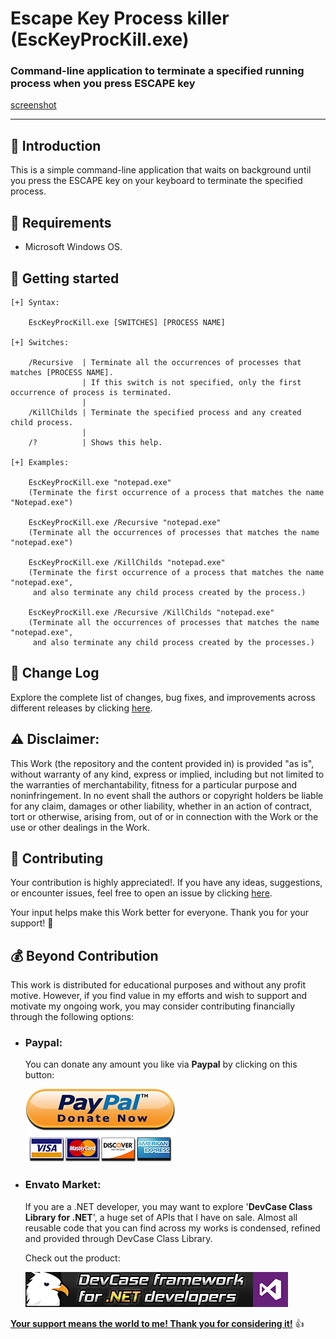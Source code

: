 # Escape Key Process killer (EscKeyProcKill.exe)

### Command-line application to terminate a specified running process when you press ESCAPE key

[screenshot](/Images/app.png)

------------------

## 👋 Introduction

This is a simple command-line application that waits on background until you press the ESCAPE key on your keyboard to terminate the specified process.

## 📝 Requirements

- Microsoft Windows OS.

## 🤖 Getting started

    [+] Syntax:
     
        EscKeyProcKill.exe [SWITCHES] [PROCESS NAME]
     
    [+] Switches:
     
        /Recursive  | Terminate all the occurrences of processes that matches [PROCESS NAME].
                    | If this switch is not specified, only the first occurrence of process is terminated.
                    |
        /KillChilds | Terminate the specified process and any created child process.
                    |
        /?          | Shows this help.
     
    [+] Examples:
     
        EscKeyProcKill.exe "notepad.exe"
        (Terminate the first occurrence of a process that matches the name "Notepad.exe")
     
        EscKeyProcKill.exe /Recursive "notepad.exe"
        (Terminate all the occurrences of processes that matches the name "notepad.exe")
     
        EscKeyProcKill.exe /KillChilds "notepad.exe"
        (Terminate the first occurrence of a process that matches the name "notepad.exe",
         and also terminate any child process created by the process.)
     
        EscKeyProcKill.exe /Recursive /KillChilds "notepad.exe"
        (Terminate all the occurrences of processes that matches the name "notepad.exe",
         and also terminate any child process created by the processes.)

## 🔄 Change Log

Explore the complete list of changes, bug fixes, and improvements across different releases by clicking [here](/Docs/CHANGELOG.md).

## ⚠️ Disclaimer:

This Work (the repository and the content provided in) is provided "as is", without warranty of any kind, express or implied, including but not limited to the warranties of merchantability, fitness for a particular purpose and noninfringement. In no event shall the authors or copyright holders be liable for any claim, damages or other liability, whether in an action of contract, tort or otherwise, arising from, out of or in connection with the Work or the use or other dealings in the Work.

## 💪 Contributing

Your contribution is highly appreciated!. If you have any ideas, suggestions, or encounter issues, feel free to open an issue by clicking [here](https://github.com/ElektroStudios/Escape-Key-Process-Killer/issues/new/choose). 

Your input helps make this Work better for everyone. Thank you for your support! 🚀

## 💰 Beyond Contribution 

This work is distributed for educational purposes and without any profit motive. However, if you find value in my efforts and wish to support and motivate my ongoing work, you may consider contributing financially through the following options:

 - ### Paypal:
    You can donate any amount you like via **Paypal** by clicking on this button:

    [![Donation Account](Images/Paypal_Donate.png)](https://www.paypal.com/cgi-bin/webscr?cmd=_s-xclick&hosted_button_id=E4RQEV6YF5NZY)

 - ### Envato Market:
   If you are a .NET developer, you may want to explore '**DevCase Class Library for .NET**', a huge set of APIs that I have on sale.
   Almost all reusable code that you can find across my works is condensed, refined and provided through DevCase Class Library.

    Check out the product:
    
   [![DevCase Class Library for .NET](Images/DevCase_Banner.png)](https://codecanyon.net/item/elektrokit-class-library-for-net/19260282)

<u>**Your support means the world to me! Thank you for considering it!**</u> 👍
